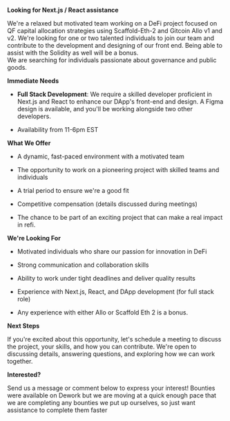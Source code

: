 
**Looking for Next.js / React assistance**

We're a relaxed but motivated team working on a DeFi project focused on QF capital allocation strategies using Scaffold-Eth-2 and Gitcoin Allo v1 and v2. We're looking for one or two talented individuals to join our team and contribute to the development and designing of our front end. Being able to assist with the Solidity as well will be a bonus.  
We are searching for individuals passionate about governance and public goods.

**Immediate Needs**

- **Full Stack Development**: We require a skilled developer proficient in Next.js and React to enhance our DApp's front-end and design. A Figma design is available, and you'll be working alongside two other developers.
    
- Availability from 11-6pm EST
    

**What We Offer**

- A dynamic, fast-paced environment with a motivated team
    
- The opportunity to work on a pioneering project with skilled teams and individuals
    
- A trial period to ensure we're a good fit
    
- Competitive compensation (details discussed during meetings)
    
- The chance to be part of an exciting project that can make a real impact in refi.
    

**We're Looking For**

- Motivated individuals who share our passion for innovation in DeFi
    
- Strong communication and collaboration skills
    
- Ability to work under tight deadlines and deliver quality results
    
- Experience with Next.js, React, and DApp development (for full stack role)
    
- Any experience with either Allo or Scaffold Eth 2 is a bonus.
    

**Next Steps**

If you're excited about this opportunity, let's schedule a meeting to discuss the project, your skills, and how you can contribute. We're open to discussing details, answering questions, and exploring how we can work together.

**Interested?**

Send us a message or comment below to express your interest! Bounties were available on Dework but we are moving at a quick enough pace that we are completing any bounties we put up ourselves, so just want assistance to complete them faster

